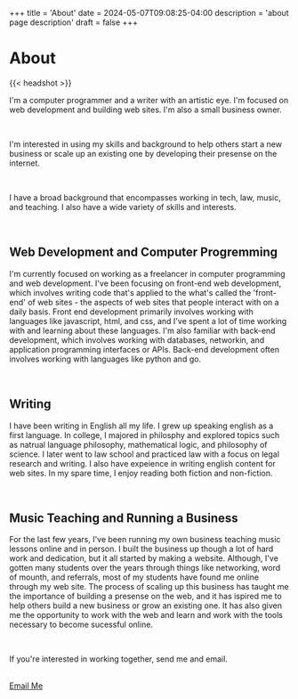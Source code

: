 +++
title = 'About'
date = 2024-05-07T09:08:25-04:00
description = 'about page description'
draft = false
+++

<h1 class='txt-center'>About</h1> 

{{< headshot >}}

<p>I'm a computer programmer and a writer with an artistic eye. I'm focused on
web development and building web sites.  I'm also a small business owner.</p>

<br>

<p>I'm interested in using my skills and background to help others start a new
business or scale up an existing one by developing their presense on the
internet.</p>

<br>

<p>I have a broad background that encompasses working in tech, law, music, and
teaching.  I also have a wide variety of skills and interests.</p> 

<br>

<h2>Web Development and Computer Progremming</h2>

<p>I'm currently focused on working as a freelancer in computer programming and
web development.  I've been focusing on front-end web development, which
involves writing code that's applied to the what's called the 'front-end' of web sites -
the aspects of web sites that people interact with on a daily basis.  Front end
development primarily involves working with languages like javascript, html,
and css, and I've spent a lot of time working with and learning about these
languages.  I'm also familiar with back-end development, which involves working
with databases, networkin, and application programming interfaces or APIs.
Back-end development often involves working
with languages like python and go.</p> 


<br>

<h2>Writing</h2>

<p>I have been writing in English all my life.  I grew up speaking english as a
first language.  In college, I majored in philosphy and explored topics such as
natrual language philosophy, mathematical logic, and philosophy of science.  I
later went to law school and practiced law with a focus on legal research and
writing. I also have expeience in writing english content for web sites. In my
spare time, I enjoy reading both fiction and non-fiction.</p> 

<br/>

<h2>Music Teaching and Running a Business</h2>

<p>For the last few years, I've been running my own business teaching music
lessons online and in person.  I built the business up though a lot of hard
work and dedication, but it all started by making a website.  Although, I've
gotten many students over the years through things like networking, word of
mounth, and referrals, most of my students have found me online through my web
site.  The process of scaling up this business has taught me the importance of
building a presense on the web, and it has ispired me to help others build a
new business or grow an existing one.  It has also given me the opportunity to
work with the web and learn and work with the tools necessary to become
sucessful online.</p> 

<br/>

<p class='txt-center'>If you're interested in working together, send me and email.</p> 

<br>

<div>
    <a 
      href="mailto:davelongdev@gmail.com"
    class="btn btn-center"
    >
      Email Me
    </a>
</div>

<br/>

